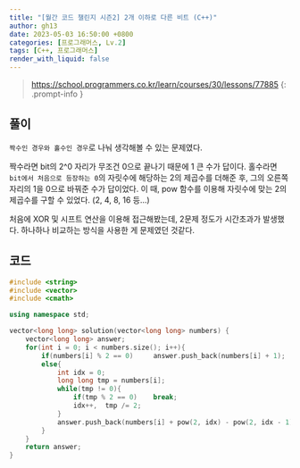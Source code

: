 ```yaml
---
title: "[월간 코드 챌린지 시즌2] 2개 이하로 다른 비트 (C++)"
author: gh13
date: 2023-05-03 16:50:00 +0800
categories: [프로그래머스, Lv.2]
tags: [C++, 프로그래머스]
render_with_liquid: false
---
```


> <https://school.programmers.co.kr/learn/courses/30/lessons/77885>
{: .prompt-info }

## 풀이

`짝수인 경우와 홀수인 경우`로 나눠 생각해볼 수 있는 문제였다.

짝수라면 bit의 2^0 자리가 무조건 0으로 끝나기 때문에 1 큰 수가 답이다. 홀수라면 `bit에서 처음으로 등장하는 0`의 자릿수에 해당하는 2의 제곱수를 더해준 후, 그의 오른쪽 자리의 1을 0으로 바꿔준 수가 답이었다. 이 때, pow 함수를 이용해 자릿수에 맞는 2의 제곱수를 구할 수 있었다. (2, 4, 8, 16 등...)

처음에 XOR 및 시프트 연산을 이용해 접근해봤는데, 2문제 정도가 시간초과가 발생했다. 하나하나 비교하는 방식을 사용한 게 문제였던 것같다.

## 코드

```cpp
#include <string>
#include <vector>
#include <cmath>

using namespace std;

vector<long long> solution(vector<long long> numbers) {
    vector<long long> answer;
    for(int i = 0; i < numbers.size(); i++){
        if(numbers[i] % 2 == 0)     answer.push_back(numbers[i] + 1);
        else{
            int idx = 0;
            long long tmp = numbers[i];
            while(tmp != 0){
                if(tmp % 2 == 0)    break;
                idx++,  tmp /= 2;
            }
            answer.push_back(numbers[i] + pow(2, idx) - pow(2, idx - 1));
        }
    }
    return answer;
}
```
